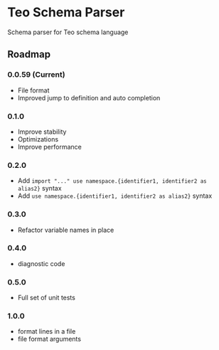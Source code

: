 Teo Schema Parser
=================

Schema parser for Teo schema language

## Roadmap

### 0.0.59 (Current)

* File format
* Improved jump to definition and auto completion

### 0.1.0

* Improve stability
* Optimizations
* Improve performance

### 0.2.0
* Add `import "..." use namespace.{identifier1, identifier2 as alias2}` syntax
* Add `use namespace.{identifier1, identifier2 as alias2}` syntax

### 0.3.0

* Refactor variable names in place

### 0.4.0

* diagnostic code

### 0.5.0

* Full set of unit tests

### 1.0.0

* format lines in a file
* file format arguments
